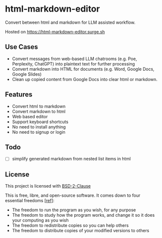 # html-markdown-editor

Convert between html and markdown for LLM assisted workflow.

Hosted on https://html-markdown-editor.surge.sh

## Use Cases

- Convert messages from web-based LLM chatrooms (e.g. Poe, Perplexity, ChatGPT) into plaintext text for further processing
- Convert markdown into HTML for documents (e.g. Word, Google Docs, Google Slides)
- Clean up copied content from Google Docs into clear html or markdown.

## Features

- Convert html to markdown
- Convert markdown to html
- Web based editor
- Support keyboard shortcuts
- No need to install anything
- No need to signup or login

## Todo

- [ ] simplify generated markdown from nested list items in html

## License

This project is licensed with [BSD-2-Clause](./LICENSE)

This is free, libre, and open-source software. It comes down to four essential freedoms [[ref]](https://seirdy.one/2021/01/27/whatsapp-and-the-domestication-of-users.html#fnref:2):

- The freedom to run the program as you wish, for any purpose
- The freedom to study how the program works, and change it so it does your computing as you wish
- The freedom to redistribute copies so you can help others
- The freedom to distribute copies of your modified versions to others
